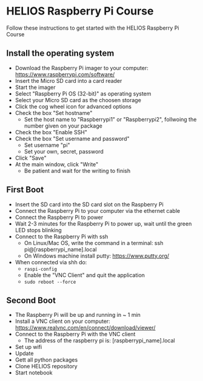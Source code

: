 # HELIOS Raspberry Pi Course
Follow these instructions to get started with the HELIOS Raspberry Pi Course

## Install the operating system
* Download the Raspberry Pi imager to your computer: https://www.raspberrypi.com/software/
* Insert the Micro SD card into a card reader
* Start the imager
* Select "Raspberry Pi OS (32-bit)" as operating system
* Select your Micro SD card as the choosen storage
* Click the cog wheel icon for advanced options
* Check the box "Set hostname"
  * Set the host name to "Raspberrypi1" or "Raspberrypi2", follwoing the number given on your package
* Check the box "Enable SSH"
* Check the box "Set username and password"
  * Set username "pi"
  * Set your own, secret, password
* Click "Save"
* At the main window, click "Write"
  * Be patient and wait for the writing to finish

## First Boot
* Insert the SD card into the SD card slot on the Raspberry Pi
* Connect the Raspberry Pi to your computer via the ethernet cable
* Connect the Raspberry Pi to power
* Wait 2-3 minutes for the Raspberry Pi to power up, wait until the green LED stops blinking
* Connect to the Raspberry Pi with ssh
  * On Linux/Mac OS, write the command in a terminal: ssh pi@[raspberrypi_name].local
  * On Windows machine install putty: https://www.putty.org/
* When connected via shh do:
  * `raspi-config`
  * Enable the "VNC Client" and quit the application
  * `sudo reboot --force`

## Second Boot
* The Raspberry Pi will be up and running in ~ 1 min
* Install a VNC client on your computer: https://www.realvnc.com/en/connect/download/viewer/
* Connect to the Raspberry Pi with the VNC client
  * The address of the raspberry pi is: [raspberrypi_name].local
* Set up wifi
* Update
* Gett all python packages
* Clone HELIOS repository
* Start notebook
